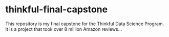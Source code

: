 # thinkful-final-capstone
This repository is my final capstone for the Thinkful Data Science Program. It is a project that took over 8 million Amazon reviews...
